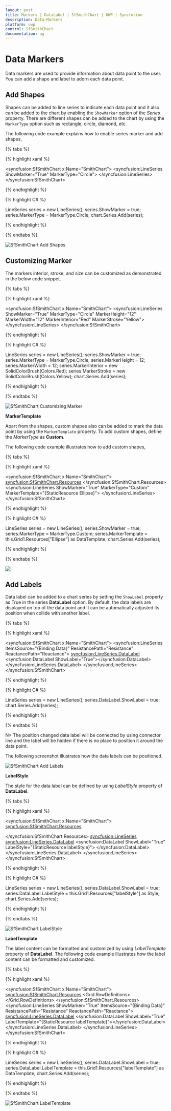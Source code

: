 ```yaml
---
layout: post
title: Markers | DataLabel | SfSmithChart | UWP | Syncfusion
description: Data-Markers
platform: uwp
control: SfSmithChart
documentation: ug
---
```


# Data Markers

Data markers are used to provide information about data point to the user. You can add a shape and label to adorn each data point.

## Add Shapes

Shapes can be added to line series to indicate each data point and it also can be added to the chart by enabling the `ShowMarker` option of the *Series* property. There are different shapes can be added to the chart by using the `MarkerType` option such as rectangle, circle, diamond, etc.

The following code example explains how to enable series marker and add shapes,

{% tabs %}

{% highlight xaml %}

<syncfusion:SfSmithChart x:Name="SmithChart">
     <syncfusion:LineSeries ShowMarker="True" MarkerType="Circle">
     </syncfusion:LineSeries>
 </syncfusion:SfSmithChart>

{% endhighlight %}

{% highlight C# %} 

LineSeries series = new LineSeries();
series.ShowMarker = true;
series.MarkerType = MarkerType.Circle;
chart.Series.Add(series);

{% endhighlight %}
    
{% endtabs %}

![SfSmithChart Add Shapes](Data-Markers_images/Data-Markers_img1.png)

## Customizing Marker

The markers interior, stroke, and size can be customized as demonstrated in the below code snippet.

{% tabs %}

{% highlight xaml %}

<syncfusion:SfSmithChart x:Name="SmithChart">
     <syncfusion:LineSeries ShowMarker="True" MarkerType="Circle" MarkerHeight="12" MarkerWidth="12" MarkerInterior="Red" MarkerStroke="Yellow">
     </syncfusion:LineSeries>
 </syncfusion:SfSmithChart>

{% endhighlight %}

{% highlight C# %} 

LineSeries series = new LineSeries();
series.ShowMarker = true;
series.MarkerType = MarkerType.Circle;
series.MarkerHeight = 12;
series.MarkerWidth = 12;
series.MarkerInterior = new SolidColorBrush(Colors.Red);
series.MarkerStroke = new SolidColorBrush(Colors.Yellow);
chart.Series.Add(series);

{% endhighlight %}
    
{% endtabs %}

![SfSmithChart Customizing Marker](Data-Markers_images/Data-Markers_img2.png)

**MarkerTemplate**

Apart from the shapes, custom shapes also can be added to mark the data point by using the `MarkerTemplate` property.  To add custom shapes, define the *MarkerType* as **Custom**.

The following code example illustrates  how to add custom shapes,

{% tabs %}

{% highlight xaml %}

<syncfusion:SfSmithChart x:Name="SmithChart">
   <syncfusion:SfSmithChart.Resources>
       <DataTemplate x:Key="Ellipse">
           <Ellipse Stretch="Fill" Fill="{Binding Interior}" Stroke="{Binding Stroke}" StrokeThickness="2" Width="10" Height="17" />
       </DataTemplate>
   </syncfusion:SfSmithChart.Resources>
   <syncfusion:LineSeries ShowMarker="True" MarkerType="Custom" MarkerTemplate="{StaticResource Ellipse}">
   </syncfusion:LineSeries>
 </syncfusion:SfSmithChart>

{% endhighlight %}

{% highlight C# %} 

LineSeries series = new LineSeries();
series.ShowMarker = true;
series.MarkerType = MarkerType.Custom;
series.MarkerTemplate = this.Grid1.Resources["Ellipse"] as DataTemplate;
chart.Series.Add(series);

{% endhighlight %}
    
{% endtabs %}

![](Data-Markers_images/Data-Markers_img3.png)

## Add Labels

Data label can be added to a chart series by setting the `ShowLabel` property as True in the series **DataLabel** option. By default, the data labels are displayed on top of the data point and it can be automatically adjusted its position when collide with another label.

{% tabs %}

{% highlight xaml %}

<syncfusion:SfSmithChart x:Name="SmithChart">
   <syncfusion:LineSeries ItemsSource="{Binding Data}" ResistancePath="Resistance" ReactancePath="Reactance">
     <syncfusion:LineSeries.DataLabel>
         <syncfusion:DataLabel ShowLabel="True"></syncfusion:DataLabel>
     </syncfusion:LineSeries.DataLabel>
    </syncfusion:LineSeries>
 </syncfusion:SfSmithChart>

{% endhighlight %}

{% highlight C# %} 

LineSeries series = new LineSeries();
series.DataLabel.ShowLabel = true;
chart.Series.Add(series);

{% endhighlight %}
    
{% endtabs %}

N> The position changed data label will be connected by using connector line and the label will be hidden if there is no place to position it around the data point.

The following screenshot illustrates how the data labels can be positioned.

![SfSmithChart Add Labels](Data-Markers_images/Data-Markers_img4.png)

**LabelStyle**

The style for the data label can be defined by using *LabelStyle* property of **DataLabel**.

{% tabs %}

{% highlight xaml %}

<syncfusion:SfSmithChart x:Name="SmithChart">
 <syncfusion:SfSmithChart.Resources>
   <Style TargetType="TextBlock" x:Key="labelStyle">
       <Setter Property="Foreground" Value="Yellow"/>
       <Setter Property="FontSize" Value="12"/>
       <Setter Property="FontFamily" Value="Calibri"/>
       <Setter Property="FontWeight" Value="Bold"/>
   </Style>
  </syncfusion:SfSmithChart.Resources>
  <syncfusion:LineSeries>
     <syncfusion:LineSeries.DataLabel>
         <syncfusion:DataLabel ShowLabel="True" LabelStyle="{StaticResource labelStyle}">
         </syncfusion:DataLabel>
     </syncfusion:LineSeries.DataLabel>
    </syncfusion:LineSeries>
 </syncfusion:SfSmithChart>

{% endhighlight %}

{% highlight C# %} 

LineSeries series = new LineSeries();
series.DataLabel.ShowLabel = true;
series.DataLabel.LabelStyle = this.Grid1.Resources["labelStyle"] as Style;
chart.Series.Add(series);

{% endhighlight %}
    
{% endtabs %}

![SfSmithChart LabelStyle](Data-Markers_images/Data-Markers_img5.png)

**LabelTemplate**

The label content can be formatted and customized by  using *LabelTemplate* property of **DataLabel**.  The following code example illustrates how the label content can be formatted and customized.

{% tabs %}

{% highlight xaml %}

<syncfusion:SfSmithChart x:Name="SmithChart">
 <syncfusion:SfSmithChart.Resources>
     <DataTemplate x:Key="labelTemplate">
         <Border CornerRadius="4" Background="{Binding Background}" BorderThickness="1" Padding="8,4,8,4" BorderBrush="{Binding BorderBrush}">
             <Grid>
                 <Grid.RowDefinitions>
                     <RowDefinition/>
                     <RowDefinition/>
                 </Grid.RowDefinitions>
                 <TextBlock Grid.Row="0" Text="{Binding Resistance}" Style="{Binding LabelStyle}"/>
                 <TextBlock Grid.Row="1" Text="{Binding Reactance}"  Style="{Binding LabelStyle}"/>
             </Grid>
         </Border>
     </DataTemplate>
 </syncfusion:SfSmithChart.Resources>
     <syncfusion:LineSeries ShowMarker="True" ItemsSource="{Binding Data}" ResistancePath="Resistance" ReactancePath="Reactance">
     <syncfusion:LineSeries.DataLabel>
         <syncfusion:DataLabel ShowLabel="True" LabelTemplate="{StaticResource labelTemplate}"></syncfusion:DataLabel>
     </syncfusion:LineSeries.DataLabel>
    </syncfusion:LineSeries>
 </syncfusion:SfSmithChart>

{% endhighlight %}

{% highlight C# %} 

LineSeries series = new LineSeries();
series.DataLabel.ShowLabel = true;
series.DataLabel.LabelTemplate = this.Grid1.Resources["labelTemplate"] as DataTemplate;
chart.Series.Add(series);

{% endhighlight %}
    
{% endtabs %}

![SfSmithChart LabelTemplate](Data-Markers_images/Data-Markers_img6.png)
